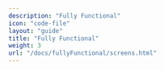 ```yaml
---
description: "Fully Functional"
icon: "code-file"
layout: "guide"
title: "Fully Functional"
weight: 3
url: "/docs/fullyFunctional/screens.html"
---
```

